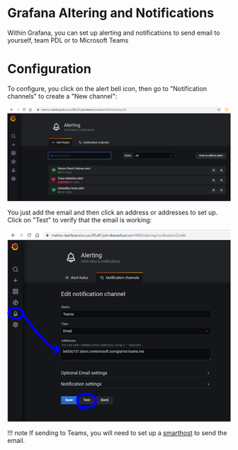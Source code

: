# Grafana Altering and Notifications
Within Grafana, you can set up alerting and notifications to send email to yourself, team PDL or to Microsoft Teams

# Configuration
To configure, you click on the alert bell icon, then go to "Notification channels" to create a "New channel":

![Grafana Graph](../img/grafana-alerting1.png)

You just add the email and then click an address or addresses to set up.  Click on "Test" to verify that the email is working:

![Grafana Graph](../img/grafana-email1.png)

!!! note
    If sending to Teams, you will need to set up a [smarthost](/Quickstart/Microsoft%20Teams/Integrations/email-to-channel/#send-email-from-aws) to send the email.